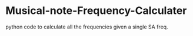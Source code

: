 # Musical-note-Frequency-Calculater
python code to calculate all the frequencies given a single SA freq.
